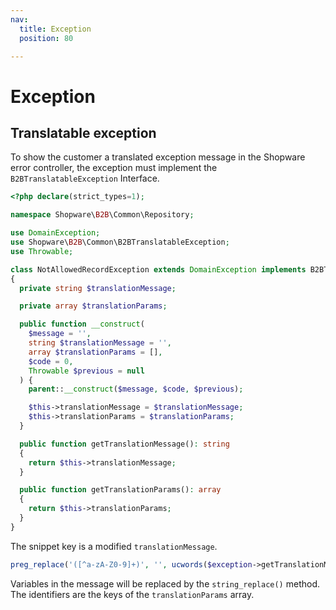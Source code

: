 ```yaml
---
nav:
  title: Exception
  position: 80

---
```


# Exception

## Translatable exception

To show the customer a translated exception message in the Shopware error controller, the exception must implement the `B2BTranslatableException` Interface.

```php
<?php declare(strict_types=1);

namespace Shopware\B2B\Common\Repository;

use DomainException;
use Shopware\B2B\Common\B2BTranslatableException;
use Throwable;

class NotAllowedRecordException extends DomainException implements B2BTranslatableException
{
  private string $translationMessage;

  private array $translationParams;

  public function __construct(
    $message = '',
    string $translationMessage = '',
    array $translationParams = [],
    $code = 0,
    Throwable $previous = null
  ) {
    parent::__construct($message, $code, $previous);

    $this->translationMessage = $translationMessage;
    $this->translationParams = $translationParams;
  }

  public function getTranslationMessage(): string
  {
    return $this->translationMessage;
  }

  public function getTranslationParams(): array
  {
    return $this->translationParams;
  }
}
```

The snippet key is a modified `translationMessage`.

```php
preg_replace('([^a-zA-Z0-9]+)', '', ucwords($exception->getTranslationMessage()))
```

Variables in the message will be replaced by the `string_replace()` method.
The identifiers are the keys of the `translationParams` array.

